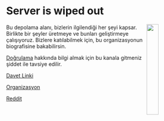 # Server is wiped out

<img width="25%" align="right" src="https://i.imgur.com/OvrFl3w.png">

Bu depolama alanı, bizlerin ilgilendiği her şeyi kapsar. Birlikte bir şeyler üretmeye ve bunları geliştirmeye çalışıyoruz. Bizlere katılabilmek için, bu organizasyonun biografisine bakabilirsin.

[Doğrulama](https://github.com/Server-is-wiped-out/server/wiki/Ev) hakkında bilgi almak için bu kanala gitmeniz şiddet ile tavsiye edilir.

[Davet Linki](https://discord.gg/uuUJRg7mTf)

[Organizasyon](https://github.com/Server-is-wiped-out)

[Reddit](https://www.reddit.com/r/turkspace/)
